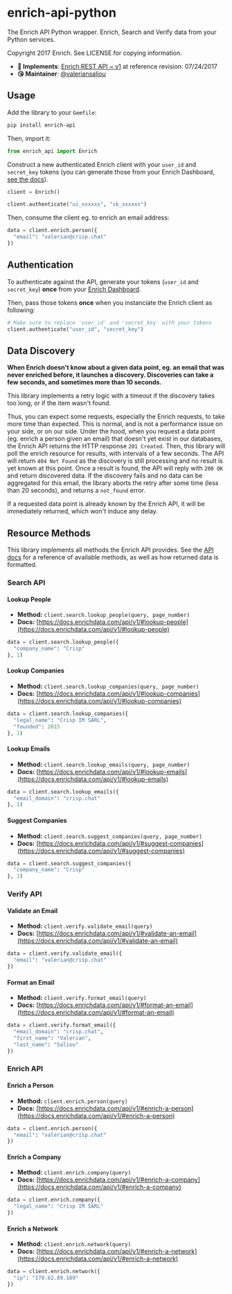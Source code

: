 # enrich-api-python

The Enrich API Python wrapper. Enrich, Search and Verify data from your Python services.

Copyright 2017 Enrich. See LICENSE for copying information.

* **📝 Implements**: [Enrich REST API ~ v1](https://docs.enrichdata.com/api/v1/) at reference revision: 07/24/2017
* **😘 Maintainer**: [@valeriansaliou](https://github.com/valeriansaliou)

## Usage

Add the library to your `Gemfile`:

```bash
pip install enrich-api
```

Then, import it:

```python
from enrich_api import Enrich
```

Construct a new authenticated Enrich client with your `user_id` and `secret_key` tokens (you can generate those from your Enrich Dashboard, [see the docs](https://docs.enrichdata.com/api/v1/)).

```python
client = Enrich()

client.authenticate("ui_xxxxxx", "sk_xxxxxx")
```

Then, consume the client eg. to enrich an email address:

```python
data = client.enrich.person({
  "email": "valerian@crisp.chat"
})
```

## Authentication

To authenticate against the API, generate your tokens (`user_id` and `secret_key`) **once** from your [Enrich Dashboard](https://dashboard.enrichdata.com/).

Then, pass those tokens **once** when you instanciate the Enrich client as following:

```python
# Make sure to replace 'user_id' and 'secret_key' with your tokens
client.authenticate("user_id", "secret_key")
```

## Data Discovery

**When Enrich doesn't know about a given data point, eg. an email that was never enriched before, it launches a discovery. Discoveries can take a few seconds, and sometimes more than 10 seconds.**

This library implements a retry logic with a timeout if the discovery takes too long, or if the item wasn't found.

Thus, you can expect some requests, especially the Enrich requests, to take more time than expected. This is normal, and is not a performance issue on your side, or on our side. Under the hood, when you request a data point (eg. enrich a person given an email) that doesn't yet exist in our databases, the Enrich API returns the HTTP response `201 Created`. Then, this library will poll the enrich resource for results, with intervals of a few seconds. The API will return `404 Not Found` as the discovery is still processing and no result is yet known at this point. Once a result is found, the API will reply with `200 OK` and return discovered data. If the discovery fails and no data can be aggregated for this email, the library aborts the retry after some time (less than 20 seconds), and returns a `not_found` error.

If a requested data point is already known by the Enrich API, it will be immediately returned, which won't induce any delay.

## Resource Methods

This library implements all methods the Enrich API provides. See the [API docs](https://docs.enrichdata.com/api/v1/) for a reference of available methods, as well as how returned data is formatted.

### Search API

#### Lookup People

* **Method:** `client.search.lookup_people(query, page_number)`
* **Docs:** [https://docs.enrichdata.com/api/v1/#lookup-people](https://docs.enrichdata.com/api/v1/#lookup-people)

```python
data = client.search.lookup_people({
  "company_name": "Crisp"
}, 1)
```

#### Lookup Companies

* **Method:** `client.search.lookup_companies(query, page_number)`
* **Docs:** [https://docs.enrichdata.com/api/v1/#lookup-companies](https://docs.enrichdata.com/api/v1/#lookup-companies)

```python
data = client.search.lookup_companies({
  "legal_name": "Crisp IM SARL",
  "founded": 2015
}, 1)
```

#### Lookup Emails

* **Method:** `client.search.lookup_emails(query, page_number)`
* **Docs:** [https://docs.enrichdata.com/api/v1/#lookup-emails](https://docs.enrichdata.com/api/v1/#lookup-emails)

```python
data = client.search.lookup_emails({
  "email_domain": "crisp.chat"
}, 1)
```

#### Suggest Companies

* **Method:** `client.search.suggest_companies(query, page_number)`
* **Docs:** [https://docs.enrichdata.com/api/v1/#suggest-companies](https://docs.enrichdata.com/api/v1/#suggest-companies)

```python
data = client.search.suggest_companies({
  "company_name": "Crisp"
}, 1)
```

### Verify API

#### Validate an Email

* **Method:** `client.verify.validate_email(query)`
* **Docs:** [https://docs.enrichdata.com/api/v1/#validate-an-email](https://docs.enrichdata.com/api/v1/#validate-an-email)

```python
data = client.verify.validate_email({
  "email": "valerian@crisp.chat"
})
```

#### Format an Email

* **Method:** `client.verify.format_email(query)`
* **Docs:** [https://docs.enrichdata.com/api/v1/#format-an-email](https://docs.enrichdata.com/api/v1/#format-an-email)

```python
data = client.verify.format_email({
  "email_domain": "crisp.chat",
  "first_name": "Valerian",
  "last_name": "Saliou"
})
```

### Enrich API

#### Enrich a Person

* **Method:** `client.enrich.person(query)`
* **Docs:** [https://docs.enrichdata.com/api/v1/#enrich-a-person](https://docs.enrichdata.com/api/v1/#enrich-a-person)

```python
data = client.enrich.person({
  "email": "valerian@crisp.chat"
})
```

#### Enrich a Company

* **Method:** `client.enrich.company(query)`
* **Docs:** [https://docs.enrichdata.com/api/v1/#enrich-a-company](https://docs.enrichdata.com/api/v1/#enrich-a-company)

```python
data = client.enrich.company({
  "legal_name": "Crisp IM SARL"
})
```

#### Enrich a Network

* **Method:** `client.enrich.network(query)`
* **Docs:** [https://docs.enrichdata.com/api/v1/#enrich-a-network](https://docs.enrichdata.com/api/v1/#enrich-a-network)

```python
data = client.enrich.network({
  "ip": "178.62.89.169"
})
```
